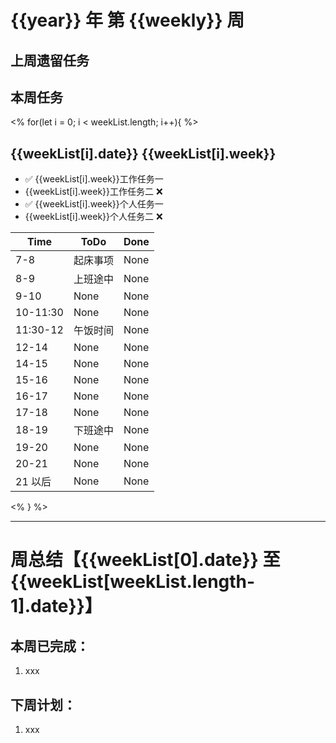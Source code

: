 # {{year}} 年 第 {{weekly}} 周

## 上周遗留任务

## 本周任务

<% for(let i = 0; i < weekList.length; i++){ %>

## {{weekList[i].date}} {{weekList[i].week}}

- ✅ {{weekList[i].week}}工作任务一
- {{weekList[i].week}}工作任务二 ❌
- ✅ {{weekList[i].week}}个人任务一
- {{weekList[i].week}}个人任务二 ❌

| Time     | ToDo     | Done |
| -------- | -------- | ---- |
| 7-8      | 起床事项 | None |
| 8-9      | 上班途中 | None |
| 9-10     | None     | None |
| 10-11:30 | None     | None |
| 11:30-12 | 午饭时间 | None |
| 12-14    | None     | None |
| 14-15    | None     | None |
| 15-16    | None     | None |
| 16-17    | None     | None |
| 17-18    | None     | None |
| 18-19    | 下班途中 | None |
| 19-20    | None     | None |
| 20-21    | None     | None |
| 21 以后  | None     | None |

<% } %>

---

# 周总结【{{weekList[0].date}} 至 {{weekList[weekList.length-1].date}}】

## 本周已完成：

1. xxx

## 下周计划：

1. xxx
